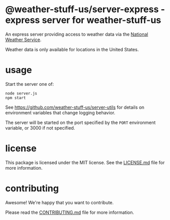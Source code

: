 @weather-stuff-us/server-express - express server for weather-stuff-us
================================================================================

An express server providing access to weather data via the
[National Weather Service][].

Weather data is only available for locations in the United States.

[National Weather Service]: https://forecast-v3.weather.gov/documentation


usage
================================================================================

Start the server one of:

    node server.js
    npm start

See https://github.com/weather-stuff-us/server-utils for details on
environment variables that change logging behavior.

The server will be started on the port specified by the `PORT` environment
variable, or 3000 if not specified.


license
================================================================================

This package is licensed under the MIT license.  See the [LICENSE.md][] file
for more information.


contributing
================================================================================

Awesome!  We're happy that you want to contribute.

Please read the [CONTRIBUTING.md][] file for more information.


[LICENSE.md]: LICENSE.md
[CONTRIBUTING.md]: CONTRIBUTING.md
